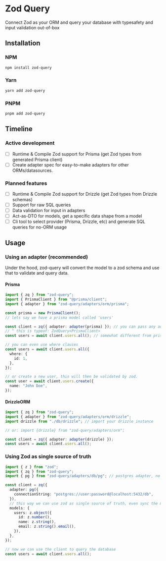 # Zod Query

Connect Zod as your ORM and query your database with typesafety and input validation out-of-box

## Installation

### NPM

```bash
npm install zod-query
```

### Yarn

```bash
yarn add zod-query
```

### PNPM

```bash
pnpm add zod-query
```

## Timeline

### Active development

- [ ] Runtime & Compile Zod support for Prisma (get Zod types from generated Prisma client)
- [ ] Create adapter spec for easy-to-make adapters for other ORMs/datasources.

### Planned features

- [ ] Runtime & Compile Zod support for Drizzle (get Zod types from Drizzle schemas)
- [ ] Support for raw SQL queries
- [ ] Data validation for input in adapters
- [ ] Act-as-DTO for models, get a specific data shape from a model
- [ ] Cli tool to select provider (Prisma, Drizzle, etc) and generate SQL queries for no-ORM usage

## Usage

### Using an adapter (recommended)

Under the hood, zod-query will convert the model to a zod schema and use that to validate and query data.

#### Prisma

```ts
import { zq } from "zod-query";
import { PrismaClient } from "@prisma/client";
import { adapter } from "zod-query/adapters/orm/prisma";

const prisma = new PrismaClient();
// lets say we have a prisma model called 'users'

const client = zq({ adapter: adapter(prisma) }); // you can pass any adapter, even your own
// ^ this is typeof: ZodQuery<PrismaClient>
const users = await client.users.all(); // somewhat different from prisma, but still typesafe

// you can even use where clauses
const users = await client.users.all({
  where: {
    id: 1,
  },
});

// or create a new user, this will then be validated by zod.
const user = await client.users.create({
  name: "John Doe",
});
```

#### DrizzleORM

```ts
import { zq } from "zod-query";
import { adapter } from "zod-query/adapters/orm/drizzle";
import drizzle from "./db/drizzle"; // import your drizzle instance

// or: import {drizzle} from "zod-query/adapters/orm";

const client = zq({ adapter: adapter(drizzle) });
const users = await client.users.all();
```

### Using Zod as single source of truth

```ts
import { z } from "zod";
import { zq } from "zod-query";
import { pg } from "zod-query/adapters/db/pg"; // postgres adapter, no orm needed

const client = zq({
  adapter: pg({
    connectionString: "postgres://user:password@localhost:5432/db",
  }),
  // this way we can use zod as single source of truth, even sync the models with the database using raw SQL.
  models: {
    users: z.object({
      id: z.number(),
      name: z.string(),
      email: z.string().email(),
    }),
  },
});

// now we can use the client to query the database
const users = await client.users.all();
```
